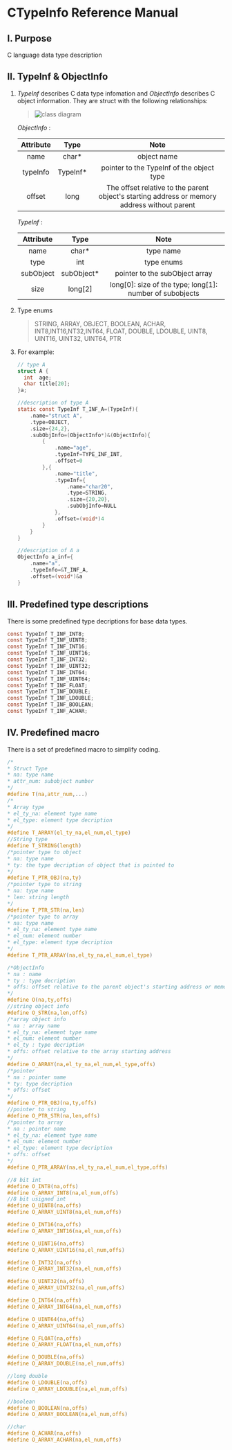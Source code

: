 # **CTypeInfo Reference Manual** 
## I. Purpose
C language data type description
## II. TypeInf & ObjectInfo
   1. *TypeInf* describes C data type infomation and *ObjectInfo* describes C object information. They are struct with the following relationships:
      > ![class diagram](https://raw.github.com/riverstoneworks/CTypeInfo/master/doc/TypeInf_ObjectInfo.svg?sanitize=true)
       
      *ObjectInfo* :
   
      Attribute |Type|Note
      :--:|:--:|:--:
      name | char* | object name 
      typeInfo | TypeInf* | pointer to the TypeInf of the object type
      offset | long | The offset relative to the parent object's starting address or memory address without parent

      *TypeInf* :

      Attribute |Type|Note
      :--:|:--:|:--:
      name | char* | type name 
      type | int | type enums 
      subObject | subObject* | pointer to the subObject array 
      size | long[2] | long[0]: size of the type; long[1]: number of subobjects
   2. Type enums
      > STRING,	ARRAY,	OBJECT,	BOOLEAN, ACHAR,	INT8,INT16,NT32,INT64,	FLOAT,	DOUBLE,	LDOUBLE,	UINT8,	UINT16,	UINT32,	UINT64,	PTR
   3. For example:
      ```C
      // type A
      struct A {
		int  age;
		char title[20];
      }a;

      //description of type A
	  static const TypeInf T_INF_A=(TypeInf){
		  .name="struct A",
		  .type=OBJECT,
		  .size={24,2},
		  .subObjInfo=(ObjectInfo*)&(ObjectInfo){
			  {
				  .name="age",
				  .typeInf=TYPE_INF_INT,
				  .offset=0
			  },{
				  .name="title",
				  .typeInf={
					  .name="char20",
					  .type=STRING,
					  .size={20,20},
					  .subObjInfo=NULL
				  },
				  .offset=(void*)4
			  }
		  }
	  }

      //description of A a
	  ObjectInfo a_inf={
		  .name="a",
		  .typeInfo=&T_INF_A,
		  .offset=(void*)&a
	  }
	  ```

## III. Predefined type descriptions
There is some predefined type decriptions for base data types.
```C
const TypeInf T_INF_INT8;
const TypeInf T_INF_UINT8;
const TypeInf T_INF_INT16;
const TypeInf T_INF_UINT16;
const TypeInf T_INF_INT32;
const TypeInf T_INF_UINT32;
const TypeInf T_INF_INT64;
const TypeInf T_INF_UINT64;
const TypeInf T_INF_FLOAT;
const TypeInf T_INF_DOUBLE;
const TypeInf T_INF_LDOUBLE;
const TypeInf T_INF_BOOLEAN;
const TypeInf T_INF_ACHAR;
```
## IV. Predefined macro
There is a set of predefined macro to simplify coding.
```C
/*
* Struct Type
* na: type name
* attr_num: subobject number
*/
#define	T(na,attr_num,...)
/*
* Array type
* el_ty_na: element type name 
* el_type: element type decription
*/
#define T_ARRAY(el_ty_na,el_num,el_type)
//String type
#define T_STRING(length)
/*pointer type to object
* na: type name
* ty: the type decription of object that is pointed to
*/
#define	T_PTR_OBJ(na,ty)
/*pointer type to string
* na: type name
* len: string length
*/
#define	T_PTR_STR(na,len) 
/*pointer type to array
* na: type name
* el_ty_na: element type name
* el_num: element number
* el_type: element type decription
*/
#define	T_PTR_ARRAY(na,el_ty_na,el_num,el_type)

/*ObjectInfo
* na : name 
* ty : type decription
* offs: offset relative to the parent object's starting address or memory address without parent
*/
#define O(na,ty,offs)
//string object info
#define O_STR(na,len,offs)
/*array object info
* na : array name 
* el_ty_na: element type name
* el_num: element number
* el_ty : type decription
* offs: offset relative to the array starting address
*/
#define O_ARRAY(na,el_ty_na,el_num,el_type,offs)
/*pointer
* na : pointer name 
* ty: type decription
* offs: offset
*/
#define O_PTR_OBJ(na,ty,offs)
//pointer to string
#define O_PTR_STR(na,len,offs) 
/*pointer to array
* na : pointer name 
* el_ty_na: element type name
* el_num: element number
* el_type: element type decription
* offs: offset
*/
#define O_PTR_ARRAY(na,el_ty_na,el_num,el_type,offs)

//8 bit int
#define O_INT8(na,offs)
#define O_ARRAY_INT8(na,el_num,offs)
//8 bit usigned int
#define O_UINT8(na,offs)
#define O_ARRAY_UINT8(na,el_num,offs)

#define O_INT16(na,offs)
#define O_ARRAY_INT16(na,el_num,offs)

#define O_UINT16(na,offs) 
#define O_ARRAY_UINT16(na,el_num,offs)

#define O_INT32(na,offs)
#define O_ARRAY_INT32(na,el_num,offs)

#define O_UINT32(na,offs) 
#define O_ARRAY_UINT32(na,el_num,offs)

#define O_INT64(na,offs) 
#define O_ARRAY_INT64(na,el_num,offs) 

#define O_UINT64(na,offs)
#define O_ARRAY_UINT64(na,el_num,offs)

#define O_FLOAT(na,offs)
#define O_ARRAY_FLOAT(na,el_num,offs)

#define O_DOUBLE(na,offs) 
#define O_ARRAY_DOUBLE(na,el_num,offs)

//long double
#define O_LDOUBLE(na,offs)
#define O_ARRAY_LDOUBLE(na,el_num,offs)

//boolean
#define O_BOOLEAN(na,offs)
#define O_ARRAY_BOOLEAN(na,el_num,offs)

//char
#define O_ACHAR(na,offs)
#define O_ARRAY_ACHAR(na,el_num,offs)
```
